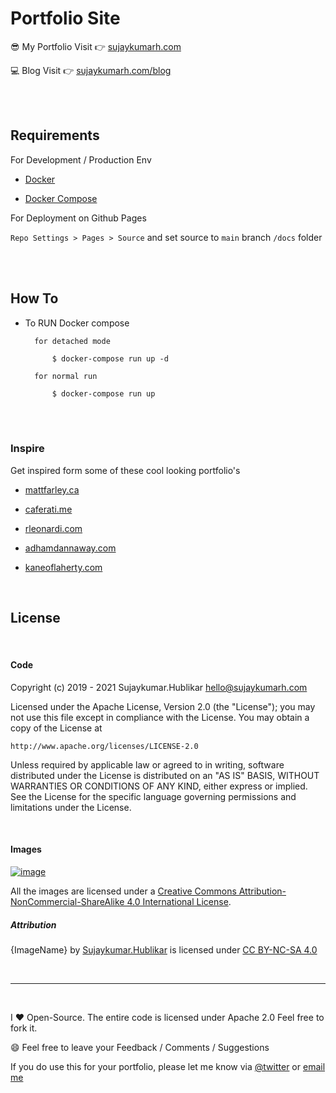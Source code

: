 # Portfolio Site

:sunglasses: My Portfolio Visit :point_right: [sujaykumarh.com](https://sujaykumarh.com/)

:computer: Blog Visit :point_right: [sujaykumarh.com/blog](https://sujaykumarh.com/blog)


<br><br>

## Requirements

For Development / Production Env

- [Docker](https://docs.docker.com/get-docker/)

- [Docker Compose](https://docs.docker.com/compose/)


For Deployment on Github Pages

`Repo Settings > Pages > Source` and set source to `main` branch `/docs` folder



<br><br>

## How To

- To RUN Docker compose

        for detached mode

            $ docker-compose run up -d

        for normal run

            $ docker-compose run up


<br><br>

### Inspire

Get inspired form some of these cool looking portfolio's

- [mattfarley.ca](http://mattfarley.ca/)

- [caferati.me](https://caferati.me/)

- [rleonardi.com](http://www.rleonardi.com/)

- [adhamdannaway.com](http://www.adhamdannaway.com)

- [kaneoflaherty.com](http://www.kaneoflaherty.com/)


<br>

## License

<br>

#### Code

Copyright (c) 2019 - 2021 Sujaykumar.Hublikar <hello@sujaykumarh.com>

Licensed under the Apache License, Version 2.0 (the "License");
you may not use this file except in compliance with the License.
You may obtain a copy of the License at

	http://www.apache.org/licenses/LICENSE-2.0

Unless required by applicable law or agreed to in writing, software
distributed under the License is distributed on an "AS IS" BASIS,
WITHOUT WARRANTIES OR CONDITIONS OF ANY KIND, either express or implied.
See the License for the specific language governing permissions and
limitations under the License.

<br>

#### Images

[![image](https://i.creativecommons.org/l/by-nc-sa/4.0/88x31.png)](http://creativecommons.org/licenses/by-nc-sa/4.0/)

All the images are licensed under a [Creative Commons Attribution-NonCommercial-ShareAlike 4.0 International License](http://creativecommons.org/licenses/by-nc-sa/4.0/).

##### Attribution

{ImageName} by [Sujaykumar.Hublikar](https://sujaykumarh.com/) is licensed under [CC BY-NC-SA 4.0](https://creativecommons.org/licenses/by-nc-sa/4.0)

<br>

----

<br>

I :heart:  Open-Source. The entire code is licensed under Apache 2.0 Feel free to fork it.

:smile: Feel free to leave your Feedback / Comments / Suggestions


If you do use this for your portfolio, please let me know via [@twitter](https://twitter.com/sujaykumarh) or [email me](mailto:hello@sujaykumarh.com)
